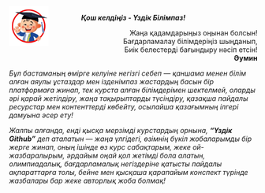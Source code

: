 <div style="position: relative;">
  <img src="\assets\img\uzdik-logo.png" alt="Image" style="position: absolute; top: 0; left: 0; width: 80px; height: 80px;">
</div>

<p style="text-align: center;"><b><i>Қош келдіңіз - Үздік Білімпаз!</i></b></p>
<p style="text-align: right;">
Жаңа қадамдарыңыз оңынан болсын!<br>
Бағдарламалау білімдеріңіз шыңданып,<br>Биік белестерді бағындыру нәсіп етсін!<br><b>Әумин</b>
</p>

_Бұл бастаманың өмірге келуіне негізгі себеп &mdash; қаншама менен білім алған аяулы ұстаздар мен ізденімпаз жастардың басын бір платформаға жинап, тек курста алған білімдерімен шектелмей, оларды әрі қарай жетілдіру, жаңа тақырыптарды түсіндіру, қазақша пайдалы ресурстар мен контенттерді көбейту, осылайша қазағымның ілгері дамуына әсер ету!_

_Жалпы алғанда, енді қысқа мерзімді курстардың орнына, <b>“Үздік Github”</b> деп аталатын &mdash; жаңа үлгідегі, өзімнің бүкіл жобаларымды бір жерге жинап, оның ішінде өз курс сабақтарым, жеке ой-жазбаралырым, әрдайым оңай қол жетімді бола алатын, олимпиадалық, бағдарламалық негіздеріне қатысты пайдалы ақпараттарға толы, бейне мен қысқаша қарапайым конспект түрінде жазбалары бар жеке авторлық жоба болмақ!_
